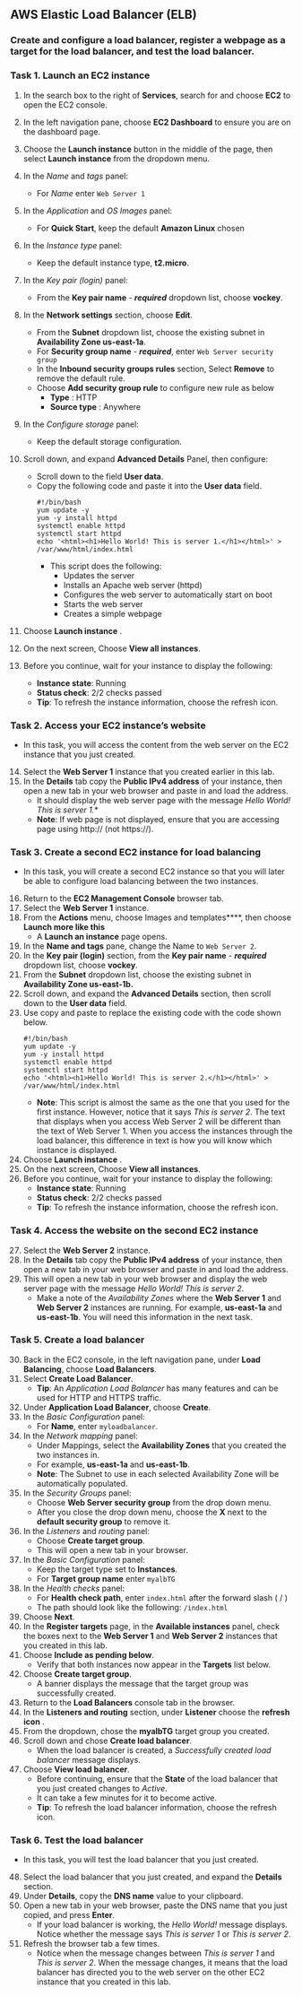 ## AWS Elastic Load Balancer (ELB)
### Create and configure a load balancer, register a webpage as a target for the load balancer, and test the load balancer.

### Task 1. Launch an EC2 instance
1. In the search box to the right of **Services**, search for and choose **EC2** to open the EC2 console.
2. In the left navigation pane, choose **EC2 Dashboard** to ensure you are on the dashboard page.
3. Choose the **Launch instance** button in the middle of the page, then select **Launch instance** from the dropdown menu.
4. In the *Name* and *tags* panel:
   - For *Name* enter `Web Server 1`
5. In the *Application* and *OS Images* panel:
   - For **Quick Start**, keep the default **Amazon Linux** chosen
6. In the *Instance type* panel:
   - Keep the default instance type, **t2.micro**.
7. In the *Key pair (login)* panel:
   - From the **Key pair name** - ***required*** dropdown list, choose **vockey**.
8. In the **Network settings** section, choose **Edit**.
   - From the **Subnet** dropdown list, choose the existing subnet in **Availability Zone us-east-1a**.
   - For **Security group name** - ***required***, enter `Web Server security group`
   - In the **Inbound security groups rules** section, Select **Remove** to remove the default rule.
   - Choose **Add security group rule** to configure new rule as below
     - **Type** : HTTP
     - **Source type** : Anywhere
9. In the _Configure storage_ panel:
    - Keep the default storage configuration.

10. Scroll down, and expand **Advanced Details** Panel, then configure:
    - Scroll down to the field **User data**.
    - Copy the following code and paste it into the **User data** field.
      ```text
      #!/bin/bash
      yum update -y
      yum -y install httpd
      systemctl enable httpd
      systemctl start httpd
      echo '<html><h1>Hello World! This is server 1.</h1></html>' > /var/www/html/index.html
      ```
      - This script does the following:
        - Updates the server
        - Installs an Apache web server (httpd)
        - Configures the web server to automatically start on boot
        - Starts the web server
        - Creates a simple webpage 
11. Choose **Launch instance** .
12. On the next screen, Choose **View all instances**.
13. Before you continue, wait for your instance to display the following:
    - **Instance state**:  Running
    - **Status check**:  2/2 checks passed
    - **Tip**: To refresh the instance information,  choose the refresh  icon.


### Task 2. Access your EC2 instance’s website
- In this task, you will access the content from the web server on the EC2 instance that you just created.
14. Select the **Web Server 1** instance that you created earlier in this lab.
15. In the **Details** tab copy the **Public IPv4 address** of your instance, then open a new tab in your web browser and paste in and load the address.
    - It should display the web server page with the message *Hello World! This is server 1.**
    - **Note**: If web page is not displayed, ensure that you are accessing page using http:// (not https://).


### Task 3. Create a second EC2 instance for load balancing
- In this task, you will create a second EC2 instance so that you will later be able to configure load balancing between the two instances.
16. Return to the **EC2 Management Console** browser tab.
17. Select the **Web Server 1** instance.
18. From the **Actions** menu, choose Images and templates****, then choose **Launch more like this**
    - A **Launch an instance** page opens.
19. In the **Name and tags** pane, change the Name to `Web Server 2`.
20. In the **Key pair (login)** section, from the **Key pair name** - ***required*** dropdown list, choose **vockey**.
21. From the **Subnet** dropdown list, choose the existing subnet in **Availability Zone us-east-1b.**
22. Scroll down, and expand the **Advanced Details** section, then scroll down to the **User data** field.
23. Use copy and paste to replace the existing code with the code shown below.
    ```text
    #!/bin/bash
    yum update -y
    yum -y install httpd
    systemctl enable httpd
    systemctl start httpd
    echo '<html><h1>Hello World! This is server 2.</h1></html>' > /var/www/html/index.html
    ```
    - **Note**: This script is almost the same as the one that you used for the first instance. However, notice that it says *This is server 2*. The text that displays when you access Web Server 2 will be different than the text of Web Server 1. When you access the instances through the load balancer, this difference in text is how you will know which instance is displayed.
24. Choose **Launch instance** .
25. On the next screen, Choose **View all instances**.
26. Before you continue, wait for your instance to display the following:
    - **Instance state**:  Running
    - **Status check**:  2/2 checks passed
    - **Tip**: To refresh the instance information, choose the refresh  icon.


### Task 4. Access the website on the second EC2 instance
27. Select the **Web Server 2** instance.
28. In the **Details** tab copy the **Public IPv4 address** of your instance, then open a new tab in your web browser and paste in and load the address.
29. This will open a new tab in your web browser and display the web server page with the message _Hello World! This is server 2_.
    - Make a note of the _Availability Zones_ where the **Web Server 1** and **Web Server 2** instances are running. For example, **us-east-1a** and **us-east-1b**. You will need this information in the next task.


### Task 5. Create a load balancer
30. Back in the EC2 console, in the left navigation pane, under **Load Balancing**, choose **Load Balancers**.
31. Select **Create Load Balancer**.
    - **Tip**: An _Application Load Balancer_ has many features and can be used for HTTP and HTTPS traffic.
32. Under **Application Load Balancer**, choose **Create**.
33. In the _Basic Configuration_ panel:
    - For **Name**, enter `myloadbalancer`.
34. In the _Network mapping_ panel:
    - Under Mappings, select the **Availability Zones** that you created the two instances in.
    - For example, **us-east-1a** and **us-east-1b**.
    - **Note**: The Subnet to use in each selected Availability Zone will be automatically populated.
35. In the _Security Groups_ panel:
    - Choose **Web Server security group** from the drop down menu.
    - After you close the drop down menu, choose the **X** next to the **default security group** to remove it.
36. In the _Listeners_ and _routing_ panel:
    - Choose **Create target group**.
    - This will open a new tab in your browser.
37. In the _Basic Configuration_ panel:
    - Keep the target type set to **Instances**.
    - For **Target group name** enter `myalbTG`
38. In the _Health checks_ panel:
    - For **Health check path**, enter `index.html` after the forward slash ( / )
    - The path should look like the following: `/index.html`
39. Choose **Next**.
40. In the **Register targets** page, in the **Available instances** panel, check the boxes next to the **Web Server 1** and **Web Server 2** instances that you created in this lab.
41. Choose **Include as pending below**.
    - Verify that both instances now appear in the **Targets** list below.
42. Choose **Create target group**.
    - A banner displays the message that the target group was successfully created.
43. Return to the **Load Balancers** console tab in the browser.
44. In the **Listeners and routing** section, under **Listener** choose the **refresh icon** .
45. From the dropdown, chose the **myalbTG** target group you created.
46. Scroll down and chose **Create load balancer**.
    - When the load balancer is created, a _Successfully created load balancer_ message displays.
47. Choose **View load balancer**.
    - Before continuing, ensure that the **State** of the load balancer that you just created changes to _Active_.
    - It can take a few minutes for it to become active.
    - **Tip**: To refresh the load balancer information, choose the refresh  icon.


### Task 6. Test the load balancer
- In this task, you will test the load balancer that you just created.
48. Select the load balancer that you just created, and expand the **Details** section.
49. Under **Details**, copy the **DNS name** value to your clipboard.
50. Open a new tab in your web browser, paste the DNS name that you just copied, and press **Enter**.
    - If your load balancer is working, the _Hello World!_ message displays. Notice whether the message says _This is server 1_ or _This is server 2_.
51. Refresh the browser tab a few times.
    - Notice when the message changes between _This is server 1_ and _This is server 2_. When the message changes, it means that the load balancer has directed you to the web server on the other EC2 instance that you created in this lab.
 

